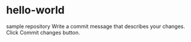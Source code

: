 # hello-world
sample repository
Write a commit message that describes your changes.
Click Commit changes button.
